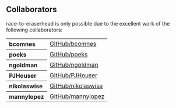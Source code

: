 ## Collaborators

race-to-eraserhead is only possible due to the excellent work of the following collaborators:

<table><tbody><tr><th align="left">bcomnes</th><td><a href="https://github.com/bcomnes">GitHub/bcomnes</a></td></tr>
<tr><th align="left">poeks</th><td><a href="https://github.com/poeks">GitHub/poeks</a></td></tr>
<tr><th align="left">ngoldman</th><td><a href="https://github.com/ngoldman">GitHub/ngoldman</a></td></tr>
<tr><th align="left">PJHouser</th><td><a href="https://github.com/PJHouser">GitHub/PJHouser</a></td></tr>
<tr><th align="left">nikolaswise</th><td><a href="https://github.com/nikolaswise">GitHub/nikolaswise</a></td></tr>
<tr><th align="left">mannylopez</th><td><a href="https://github.com/mannylopez">GitHub/mannylopez</a></td></tr>
</tbody></table>
